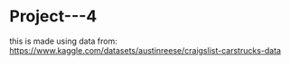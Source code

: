 # Project---4

this is made using data from: https://www.kaggle.com/datasets/austinreese/craigslist-carstrucks-data

